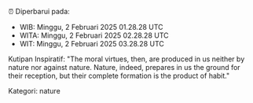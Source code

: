 ⏰ Diperbarui pada:
- WIB: Minggu, 2 Februari 2025 01.28.28 UTC
- WITA: Minggu, 2 Februari 2025 02.28.28 UTC
- WIT: Minggu, 2 Februari 2025 03.28.28 UTC

Kutipan Inspiratif:
"The moral virtues, then, are produced in us neither by nature nor against nature. Nature, indeed, prepares in us the ground for their reception, but their complete formation is the product of habit."


Kategori: nature

